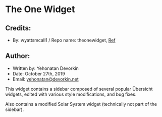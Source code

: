 # The One Widget

## Credits:
* By: wyattsmcall1 / Repo name: theonewidget, [Ref](https://github.com/wyattsmcall1/theonewidget)

## Author:
* Written by: Yehonatan Devorkin
* Date: October 27th, 2019
* Email: [yehonatan@devorkin.net](mailto:yehonatan.devorkin.net)


This widget contains a sidebar composed of several popular Übersicht widgets, edited with various style modifications, and bug fixes. 

Also contains a modified Solar System widget (technically not part of the sidebar).
